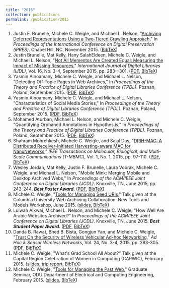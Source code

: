 ```yaml
---
title: "2015"
collection: publications
permalink: /publication/2015
---
```

1. Justin F. Brunelle, Michele C. Weigle, and Michael L. Nelson, "[Archiving Deferred Representations Using a Two-Tiered Crawling Approach](http://arxiv.org/abs/1508.02315)," In *Proceedings of the International Conference on Digital Preservation (iPRES)*. Chapel Hill, NC, November 2015. ([BibTeX](?action=bibentry&bibfile=mweigle.bib&bibref=brunelle-ipres15))
1. Justin Brunelle, Mat Kelly, Hany SalahEldeen, Michele C. Weigle, and Michael L. Nelson, "[Not All Mementos Are Created Equal: Measuring the Impact of Missing Resources](http://dx.doi.org/10.1007/s00799-015-0150-6)," *International Journal of Digital Libraries (IJDL)*, Vol. 16, No. 3-4, September 2015, pp. 283-–301. ([PDF](http://www.cs.odu.edu/~mweigle/papers/brunelle-ijdl15b.pdf), [BibTeX](?action=bibentry&bibfile=mweigle.bib&bibref=brunelle-ijdl15b))
1. Yasmin Alnoamany, Michele C. Weigle, and Michael L. Nelson, "Detecting Off-Topic Pages in Web Archives," In *Proceedings of the Theory and Practice of Digital Libraries Conference (TPDL)*. Poznan, Poland, September 2015. ([PDF](http://www.cs.odu.edu/~mln/pubs/tpdl-2015/tpdl-2015-off-topic.pdf), [BibTeX](?action=bibentry&bibfile=mweigle.bib&bibref=alnoamany-tpdl15b))
1. Yasmin Alnoamany, Michele C. Weigle, and Michael L. Nelson, "Characteristics of Social Media Stories," In *Proceedings of the Theory and Practice of Digital Libraries Conference (TPDL)*. Poznan, Poland, September 2015. ([PDF](http://www.cs.odu.edu/~mln/pubs/tpdl-2015/tpdl-2015-stories.pdf), [BibTeX](?action=bibentry&bibfile=mweigle.bib&bibref=alnoamany-tpdl15a))
1. Mohamed Aturban, Michael L. Nelson, and Michele C. Weigle, "Quantifying Orphaned Annotations in Hypothes.is," In *Proceedings of the Theory and Practice of Digital Libraries Conference (TPDL)*. Poznan, Poland, September 2015. ([PDF](http://www.cs.odu.edu/~mweigle/papers/aturban-tpdl15.pdf), [BibTeX](?action=bibentry&bibfile=mweigle.bib&bibref=aturban-tpdl15))
1. Shahram Mohrehkesh, Michele C. Weigle, and Sajal Das, "[DRIH-MAC: A Distributed Receiver-Initiated Harvesting-aware MAC for NanoNetworks](http://dx.doi.org/10.1109/TMBMC.2015.2465519)," *IEEE Transactions on Molecular, Biological, and Multi-Scale Communications (T-MBMC)*, Vol. 1, No. 1, 2015, pp. 97-110. ([PDF](http://www.cs.odu.edu/~mweigle/papers/mohrehkesh-tmbmc15.pdf), [BibTeX](?action=bibentry&bibfile=mweigle.bib&bibref=mohrehkesh-tmbmc15))
1. Wesley Jordan, Mat Kelly, Justin F. Brunelle, Laura Vobrak, Michele C. Weigle, and Michael L. Nelson, "Mobile Mink: Merging Mobile and Desktop Archived Webs," In *Proceedings of the ACM/IEEE Joint Conference on Digital Libraries (JCDL)*. Knoxville, TN, June 2015, pp. 243-244. ***Best Poster Award***.  ([PDF](http://www.cs.odu.edu/~mln/pubs/jcdl-2015/jcdl-2015-mink.pdf), [BibTeX](?action=bibentry&bibfile=mweigle.bib&bibref=jordan-jcdl15))
1. Michele C. Weigle, "[Tools for Managing Seed URIs](https://www.youtube.com/watch?v=yeuk_vIOXcw&t=1226)," Talk given at the Columbia University Web Archiving Collaboration: New Tools and Models Workshop, June 2015. ([slides](http://www.slideshare.net/mweigle/detecting-offtopic-web-pages-at-cuwarc), [BibTeX](?action=bibentry&bibfile=mweigle.bib&bibref=weigle-cuwarc15))
1. Lulwah Alkwai, Michael L. Nelson, and Michele C. Weigle, "How Well Are Arabic Websites Archived?" In *Proceedings of the ACM/IEEE Joint Conference on Digital Libraries (JCDL)*. Knoxville, TN, June 2015. ***Best Student Paper Award***.  ([PDF](http://www.cs.odu.edu/~mln/pubs/jcdl-2015/jcdl-2015-arabic-sites.pdf), [BibTeX](?action=bibentry&bibfile=mweigle.bib&bibref=alkwai-jcdl15))
1. Danda B. Rawat, Bhed B. Bista, Gongjun Yan, and Michele C. Weigle, "[Trust On the Security of Wireless Vehicular Ad-hoc Networking](http://www.oldcitypublishing.com/journals/ahswn-home/ahswn-issue-contents/ahswn-volume-24-number-3-4-2015/ahswn-24-3-4-p-283-305/)," *Ad Hoc & Sensor Wireless Networks*, Vol. 24, No. 3-4, 2015, pp. 283-305. ([PDF](http://www.cs.odu.edu/~mweigle/papers/rawat-ahswn15.pdf), [BibTeX](?action=bibentry&bibfile=mweigle.bib&bibref=rawat-ahswn15))
1. Michele C. Weigle, "What's Grad School All About?" Talk given at the Capital Region Celebration of Women in Computing (CAPWIC), February 2015. ([slides](http://www.slideshare.net/mweigle/2015-cap-wic), [trip report](http://ws-dl.blogspot.com/2015/03/2015-03-23-2015-capital-region.html), [BibTeX](?action=bibentry&bibfile=mweigle.bib&bibref=weigle-capwic15))
1. Michele C. Weigle, "[Tools for Managing the Past Web](https://www.odu.edu/announcements/faculty-staff/2015/2/16/ece_graduate_seminar.iframe.html)," Graduate Seminar, ODU Department of Electrical and Computing Engineering, February 2015. ([slides](http://www.slideshare.net/mweigle/2015-oduecetalk), [BibTeX](?action=bibentry&bibfile=mweigle.bib&bibref=weigle-ece15))
